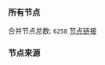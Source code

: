 ### 所有节点
合并节点总数: `6258`
[节点链接](https://github.com/rzhy1/33/raw/master/sub/sub_merge_base64.txt)

### 节点来源
